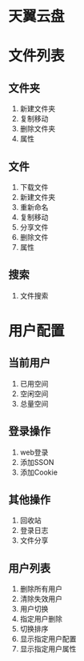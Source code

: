 # 天翼云盘

# 文件列表

## 文件夹

1. 新建文件夹
2. 复制移动
3. 删除文件夹
4. 属性

## 文件

1. 下载文件
2. 新建文件夹
3. 重新命名
4. 复制移动
5. 分享文件
6. 删除文件
7. 属性

## 搜索

1. 文件搜索

# 用户配置

## 当前用户

1. 已用空间
2. 空闲空间
3. 总量空间

## 登录操作

1. web登录
2. 添加SSON
3. 添加Cookie

## 其他操作

1. 回收站
2. 登录日志
3. 文件分享

## 用户列表

1. 删除所有用户
2. 清除失效用户
3. 用户切换
4. 指定用户删除
5. 切换排序
6. 显示指定用户配置
7. 显示指定用户属性